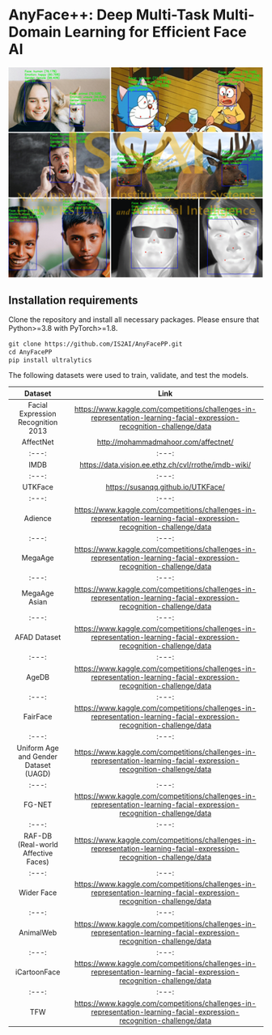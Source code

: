 # AnyFace++: Deep Multi-Task Multi-Domain Learning for Efficient Face AI
![Anyfacepp](https://github.com/IS2AI/AnyFacePP/blob/main/predictions.png)
## Installation requirements
Clone the repository and install all necessary packages. Please ensure that Python>=3.8 with PyTorch>=1.8.
```
git clone https://github.com/IS2AI/AnyFacePP.git
cd AnyFacePP
pip install ultralytics
```
The following datasets were used to train, validate, and test the models.

| Dataset | Link    |
| :---:   | :---: | 
| Facial Expression Recognition 2013 | https://www.kaggle.com/competitions/challenges-in-representation-learning-facial-expression-recognition-challenge/data  |
| AffectNet | http://mohammadmahoor.com/affectnet/  |
| :---:   | :---: | 
| IMDB | https://data.vision.ee.ethz.ch/cvl/rrothe/imdb-wiki/  |
| :---:   | :---: | 
| UTKFace | https://susanqq.github.io/UTKFace/  |
| :---:   | :---: | 
| Adience | https://www.kaggle.com/competitions/challenges-in-representation-learning-facial-expression-recognition-challenge/data  |
| :---:   | :---: | 
| MegaAge | https://www.kaggle.com/competitions/challenges-in-representation-learning-facial-expression-recognition-challenge/data  |
| :---:   | :---: | 
| MegaAge Asian | https://www.kaggle.com/competitions/challenges-in-representation-learning-facial-expression-recognition-challenge/data  |
| :---:   | :---: | 
| AFAD Dataset | https://www.kaggle.com/competitions/challenges-in-representation-learning-facial-expression-recognition-challenge/data  |
| :---:   | :---: | 
| AgeDB | https://www.kaggle.com/competitions/challenges-in-representation-learning-facial-expression-recognition-challenge/data  |
| :---:   | :---: | 
| FairFace | https://www.kaggle.com/competitions/challenges-in-representation-learning-facial-expression-recognition-challenge/data  |
| :---:   | :---: | 
| Uniform Age and Gender Dataset (UAGD) | https://www.kaggle.com/competitions/challenges-in-representation-learning-facial-expression-recognition-challenge/data  |
| :---:   | :---: | 
| FG-NET | https://www.kaggle.com/competitions/challenges-in-representation-learning-facial-expression-recognition-challenge/data  |
| :---:   | :---: | 
| RAF-DB (Real-world Affective Faces) | https://www.kaggle.com/competitions/challenges-in-representation-learning-facial-expression-recognition-challenge/data  |
| :---:   | :---: | 
| Wider Face | https://www.kaggle.com/competitions/challenges-in-representation-learning-facial-expression-recognition-challenge/data  |
| :---:   | :---: | 
| AnimalWeb | https://www.kaggle.com/competitions/challenges-in-representation-learning-facial-expression-recognition-challenge/data  |
| :---:   | :---: | 
| iCartoonFace | https://www.kaggle.com/competitions/challenges-in-representation-learning-facial-expression-recognition-challenge/data  |
| :---:   | :---: | 
| TFW | https://www.kaggle.com/competitions/challenges-in-representation-learning-facial-expression-recognition-challenge/data  |

